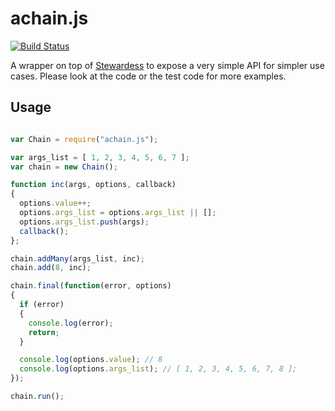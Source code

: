 # achain.js
[![Build Status](https://travis-ci.org/mattiasrunge/achain.js.png)](https://travis-ci.org/mattiasrunge/achain.js)

A wrapper on top of [Stewardess][1] to expose a very simple API for simpler use cases. Please look at the code or the test code for more examples.

## Usage

```javascript

var Chain = require("achain.js");

var args_list = [ 1, 2, 3, 4, 5, 6, 7 ];
var chain = new Chain();

function inc(args, options, callback)
{
  options.value++;
  options.args_list = options.args_list || [];
  options.args_list.push(args);
  callback();
};

chain.addMany(args_list, inc);
chain.add(8, inc);

chain.final(function(error, options)
{
  if (error)
  {
    console.log(error);
    return;
  }

  console.log(options.value); // 8
  console.log(options.args_list); // [ 1, 2, 3, 4, 5, 6, 7, 8 ];
});

chain.run();

```

[1]: https://github.com/ifit/stewardess

